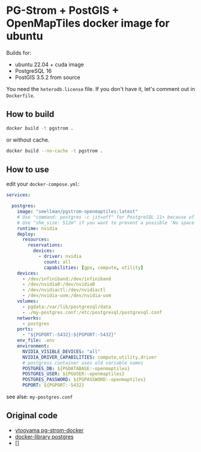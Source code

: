 # PG-Strom + PostGIS + OpenMapTiles docker image for ubuntu

Builds for:

- ubuntu 22.04 + cuda image
- PostgreSQL 16
- PostGIS 3.5.2 from source

You need the `heterodb.license` file.
If you don't have it, let's comment out in `Dockerfile`.

## How to build

```sh
docker build -t pgstrom .
```

or without cache.

```sh
docker build --no-cache -t pgstrom .
```

## How to use

edit your `docker-compose.yml`:

```yaml
services:

  postgres:
    image: "smellman/pgstrom-openmaptiles:latest"
    # Use "command: postgres -c jit=off" for PostgreSQL 11+ because of slow large MVT query processing
    # Use "shm_size: 512m" if you want to prevent a possible 'No space left on device' during 'make generate-tiles-pg'
    runtime: nvidia
    deploy:
      resources:
        reservations:
          devices:
            - driver: nvidia
              count: all
              capabilities: [gpu, compute, utility]
    devices:
      - /dev/infiniband:/dev/infiniband
      - /dev/nvidia0:/dev/nvidia0
      - /dev/nvidiactl:/dev/nvidiactl
      - /dev/nvidia-uvm:/dev/nvidia-uvm
    volumes:
      - pgdata:/var/lib/postgresql/data
      - ./my-postgres.conf:/etc/postgresql/postgresql.conf
    networks:
      - postgres
    ports:
      - "${PGPORT:-5432}:${PGPORT:-5432}"
    env_file: .env
    environment:
      NVIDIA_VISIBLE_DEVICES: "all"
      NVIDIA_DRIVER_CAPABILITIES: compute,utility,driver
      # postgress container uses old variable names
      POSTGRES_DB: ${PGDATABASE:-openmaptiles}
      POSTGRES_USER: ${PGUSER:-openmaptiles}
      POSTGRES_PASSWORD: ${PGPASSWORD:-openmaptiles}
      PGPORT: ${PGPORT:-5432}
```

see alse: `my-postgres.conf`

## Original code

- [ytooyama pg-strom-docker](https://github.com/ytooyama/pg-strom-docker)
- [docker-library postgres](https://github.com/docker-library/postgres)
- []